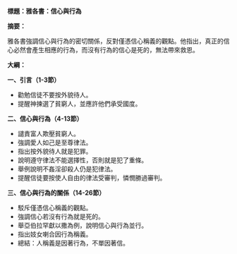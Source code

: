 **標題：雅各書：信心與行為**

**摘要：**

雅各書強調信心與行為的密切關係，反對僅憑信心稱義的觀點。他指出，真正的信心必然會產生相應的行為，而沒有行為的信心是死的，無法帶來救恩。

**大綱：**

**一、引言（1-3節）**
* 勸勉信徒不要按外貌待人。
* 提醒神揀選了貧窮人，並應許他們承受國度。

**二、信心與行為（4-13節）**
* 譴責富人欺壓貧窮人。
* 強調愛人如己是至尊律法。
* 指出按外貌待人就是犯罪。
* 說明遵守律法不能選擇性，否則就是犯了重條。
* 舉例說明不姦淫卻殺人仍是犯律法。
* 提醒信徒要按使人自由的律法受審判，憐憫勝過審判。

**三、信心與行為的關係（14-26節）**
* 駁斥僅憑信心稱義的觀點。
* 強調信心若沒有行為就是死的。
* 舉亞伯拉罕獻以撒為例，說明信心與行為並行。
* 指出妓女喇合因行為稱義。
* 總結：人稱義是因著行為，不單因著信。